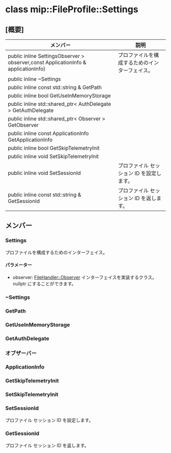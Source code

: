 # <a name="class-mipfileprofilesettings"></a>class mip::FileProfile::Settings 
## <a name="summary"></a>[概要]
 メンバー                        | 説明                                
--------------------------------|---------------------------------------------
public inline  SettingsObserver > observer,const ApplicationInfo & applicationInfo) | プロファイルを構成するためのインターフェイス。
public inline  ~Settings | 
public inline const std::string & GetPath | 
public inline bool GetUseInMemoryStorage | 
public inline std::shared_ptr< AuthDelegate > GetAuthDelegate | 
public inline std::shared_ptr< Observer > GetObserver | 
public inline const ApplicationInfo GetApplicationInfo | 
public inline bool GetSkipTelemetryInit | 
public inline void SetSkipTelemetryInit | 
public inline void SetSessionId | プロファイル セッション ID を設定します。
public inline const std::string & GetSessionId | プロファイル セッション ID を返します。
## <a name="members"></a>メンバー
### <a name="settings"></a>Settings
プロファイルを構成するためのインターフェイス。
#### <a name="parameters"></a>パラメーター
* observer: [FileHandler::Observer](#classmip_1_1_file_handler_1_1_observer) インターフェイスを実装するクラス。 nullptr にすることができます。
### <a name="settings"></a>~Settings
### <a name="getpath"></a>GetPath
### <a name="getuseinmemorystorage"></a>GetUseInMemoryStorage
### <a name="getauthdelegate"></a>GetAuthDelegate
### <a name="observer"></a>オブザーバー
### <a name="applicationinfo"></a>ApplicationInfo
### <a name="getskiptelemetryinit"></a>GetSkipTelemetryInit
### <a name="setskiptelemetryinit"></a>SetSkipTelemetryInit
### <a name="setsessionid"></a>SetSessionId
プロファイル セッション ID を設定します。
### <a name="getsessionid"></a>GetSessionId
プロファイル セッション ID を返します。